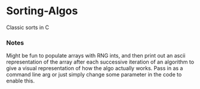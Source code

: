 # Sorting-Algos
Classic sorts in C

### Notes
Might be fun to populate arrays with RNG ints, and then print out an ascii representation of the array after each successive iteration of an algorithm to give a visual representation of how the algo actually works. Pass in as a command line arg or just simply change some parameter in the code to enable this.
